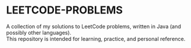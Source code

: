 # LEETCODE-PROBLEMS
A collection of my solutions to LeetCode problems, written in Java (and possibly other languages).
<br>
This repository is intended for learning, practice, and personal reference.
